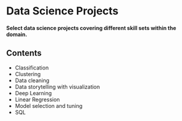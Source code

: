 # Data Science Projects

#### Select data science projects covering different skill sets within the domain.

## Contents
* Classification
* Clustering
* Data cleaning
* Data storytelling with visualization
* Deep Learning
* Linear Regression
* Model selection and tuning
* SQL
